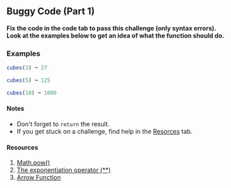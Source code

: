 ## Buggy Code (Part 1)

**Fix the code in the code tab to pass this challenge (only syntax errors). Look at the examples below to get an idea of what the function should do.**

### Examples

```js
cubes(3) ➞ 27

cubes(5) ➞ 125

cubes(10) ➞ 1000
```

#### Notes
- Don't forget to ```return``` the result.
- If you get stuck on a challenge, find help in the [Resorces](https://github.com/iTechUz/daily-algo/tree/main/21-11-22#resorces) tab.

#### Resources
1. [Math.pow()](https://developer.mozilla.org/en-US/docs/Web/JavaScript/Reference/Global_Objects/Math/pow#:~:text=Description-,The%20Math.,(%20Math%20has%20no%20constructor).)
2. [The exponentiation operator (**)](https://developer.mozilla.org/en-US/docs/Web/JavaScript/Reference/Operators/Exponentiation)
3. [Arrow Function](https://www.w3schools.com/js/js_arrow_function.asp)
